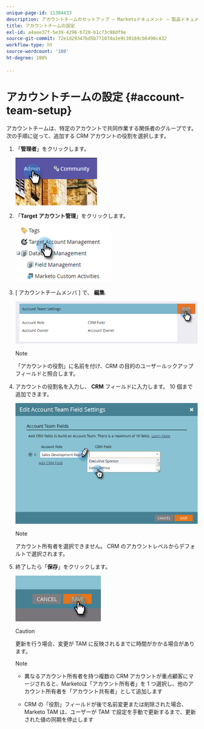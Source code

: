 ```yaml
---
unique-page-id: 11384433
description: アカウントチームのセットアップ — Marketoドキュメント — 製品ドキュメント
title: アカウントチームの設定
exl-id: a4aee37f-5e39-4296-b720-b1c73c98df9e
source-git-commit: 72e1d29347bd5b77107da1e9c30169cb6490c432
workflow-type: ht
source-wordcount: '180'
ht-degree: 100%

---
```


# アカウントチームの設定 {#account-team-setup}

アカウントチームは、特定のアカウントで共同作業する関係者のグループです。 次の手順に従って、追加する CRM アカウントの役割を選択します。

1. 「**管理者**」をクリックします。

   ![](assets/one-3.png)

1. 「**Target アカウント管理**」をクリックします。

   ![](assets/account-team-setup-2.png)

1. [ アカウントチームメンバ ] で、 **編集**.

   ![](assets/3.png)

   >[!NOTE]
   >
   >「アカウントの役割」に名前を付け、CRM の目的のユーザールックアップフィールドと照合します。

1. アカウントの役割名を入力し、 **CRM** フィールドに入力します。 10 個まで追加できます。

   ![](assets/four-2.png)

   >[!NOTE]
   >
   >アカウント所有者を選択できません。 CRM のアカウントレベルからデフォルトで選択されます。

1. 終了したら「**保存**」をクリックします。

   ![](assets/five-2.png)

   >[!CAUTION]
   >
   >更新を行う場合、変更が TAM に反映されるまでに時間がかかる場合があります。

   >[!NOTE]
   >
   >* 異なるアカウント所有者を持つ複数の CRM アカウントが重点顧客にマージされると、Marketoは「アカウント所有者」を 1 つ選択し、他のアカウント所有者を「アカウント共有者」として追加します
   >
   >* CRM の「役割」フィールドが後で名前変更または削除された場合、Marketo TAM は、ユーザーが TAM で設定を手動で更新するまで、更新された値の同期を停止します

